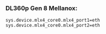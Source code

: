 ### DL360p Gen 8 Mellanox:

    sys.device.mlx4_core0.mlx4_port1=eth
    sys.device.mlx4_core0.mlx4_port2=eth
